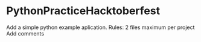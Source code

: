 # PythonPracticeHacktoberfest
Add a simple python example aplication. Rules:  2 files maximum per project Add comments 
